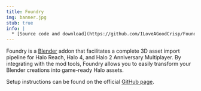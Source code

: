 ```yaml
---
title: Foundry
img: banner.jpg
stub: true
info: |
  * [Source code and download](https://github.com/ILoveAGoodCrisp/Foundry-Halo-Blender-Creation-Kit)
---
```

Foundry is a [Blender](~) addon that facilitates a complete 3D asset import pipeline for Halo Reach, Halo 4, and Halo 2 Anniversary Multiplayer. By integrating with the mod tools, Foundry allows you to easily transform your Blender creations into game-ready Halo assets.

Setup instructions can be found on the official [GitHub page][gh].

[gh]: https://github.com/ILoveAGoodCrisp/Foundry-Halo-Blender-Creation-Kit
